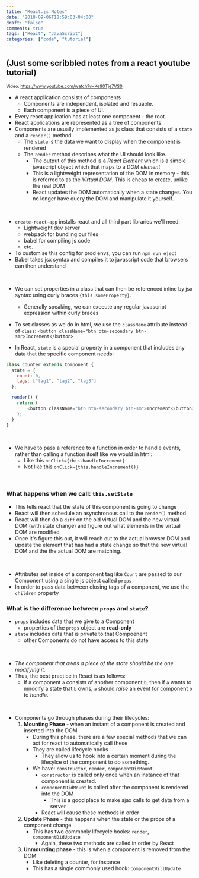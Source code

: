 ```yaml
---
title: "React.js Notes"
date: "2018-09-06T18:59:03-04:00"
draft: "false"
comments: true
tags: ["React", "JavaScript"]
categories: ["code", "tutorial"]
---
```

## (Just some scribbled notes from a react youtube tutorial)

<small>Video: https://www.youtube.com/watch?v=Ke90Tje7VS0</small>

- A react application consists of components
	- Components are independent, isolated and resuable.
	- Each component is a piece of UI.
- Every react application has at least one component - the root.
- React applications are represented as a tree of components.
- Components are usually implemented as js class that consists of a `state` and a `render()` method.
	- The `state` is the data we want to display when the component is rendered
	- The `render` method describes what the UI should look like.
		- The output of this method is a *React Element* which is a simple javascript object which that maps to a *DOM element*
		- This is a lightweight representation of the DOM in memory - this is referred to as the *Virtual DOM*. This is cheap to create, unlike the real DOM
		- React updates the DOM automatically when a state changes. You no longer have query the DOM and manipulate it yourself.

<br/>

- `create-react-app` installs react and all third part libraries we'll need:
	- Lightweight dev server
	- webpack for bundling our files
	- babel for compiling js code
	- etc.
- To customise this config for prod envs, you can run `npm run eject`
- Babel takes jsx syntax and compiles it to javascript code that browsers can then understand

<br/>

- We can set properties in a class that can then be referenced inline by jsx syntax using curly braces `{this.someProperty}`.
	- Generally speaking, we can exceute any regular javascript expression within curly braces

- To set classes as we do in html, we use the `className` attribute instead of `class`:
`<button className="btn btn-secondary btn-sm">Increment</button>`
- In React, `state` is a special property in a component that includes any data that the specific component needs:

```javascript
class Counter extends Component {
  state = {
    count: 0,
    tags: ["tag1", "tag2", "tag3"]
  };

  render() {
    return (
        <button className="btn btn-secondary btn-sm">Increment</button>
    );
  }
}
```
<br/>

- We have to pass a reference to a function in order to handle events, rather than calling a function itself like we would in html:
	- Like this `onClick={this.handleIncrement}`
	- Not like this `onClick={this.handleIncrement()}`

<br/>

### What happens when we call: `this.setState`
- This tells react that the state of this component is going to change
- React will then schedule an asynchronous call to the `render()` method
- React will then do a `diff` on the old virtual DOM and the new virtual DOM (with state change) and figure out what elements in the virtual DOM are modified
- Once it's figure this out, it will reach out to the actual browser DOM and update the element that has had a state change so that the new virtual DOM and the the actual DOM are matching.

</br>

- Attributes set inside of a component tag like `Count` are passed to our Component using a single js object called `props`
- In order to pass data between closing tags of a component, we use the `children` property

### What is the difference between `props` and `state`?
- `props` includes data that we give to a Component
	- properties of the `props` object are **read-only**
- `state` includes data that is private to that Compoenent
	- other Components do not have access to this state

<br/>

- *The component that owns a piece of the state should be the one modifying it.*
- Thus, the best practice in React is as follows:
	- If a component `a` consists of another component `b`, then if `a` wants to mnodify a state that `b` owns, `a` should *raise* an event for component `b` to *handle*.

<br/>

- Components go through phases during their lifecycles:
    1. **Mounting Phase** - when an instant of a component is created and inserted into the DOM
    	- During this phase, there are a few special methods that we can act for react to automatically call these
    	- They are called lifecycle hooks
    		- They allow us to hook into a certain moment during the lifecylce of the component to do something.
    	- We have: `constructor`, `render`,  `componentDidMount`
    		- `constructor` is called only once when an instance of that component is created.
    		- `componentDidMount` is called after the component is rendered into the DOM
    			- This is a good place to make ajax calls to get data from a server
    		- React will cause these methods in order
    2. **Update Phase** - this happens when the state or the props of a component change
    	- This has two commonly lifecycle hooks: `render`, `componentDidUpdate`
    		- Again, these two methods are called in order by React
    3. **Unmounting phase** - this is when a component is removed from the DOM
    	- Like deleting a counter, for instance
    	- This has a single commonly used hook: `componentWillUpdate`
